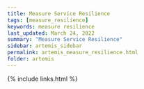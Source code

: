 ```yaml
---
title: Measure Service Resilience
tags: [measure_resilience]
keywords: measure resilience
last_updated: March 24, 2022
summary: "Measure Service Resilience"
sidebar: artemis_sidebar
permalink: artemis_measure_resilience.html
folder: artemis
---
```


{% include links.html %}
